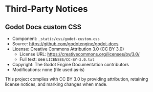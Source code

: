 # Third‑Party Notices

## Godot Docs custom CSS

- Component: `_static/css/godot-custom.css`
- Source: https://github.com/godotengine/godot-docs
- License: Creative Commons Attribution 3.0 (CC BY 3.0)
  - License URL: https://creativecommons.org/licenses/by/3.0/
  - Full text: see `LICENSES/CC-BY-3.0.txt`
- Copyright: The Godot Engine Documentation contributors
- Modifications: none (file used as‑is)

This project complies with CC BY 3.0 by providing attribution, retaining license notices, and marking changes when made.
